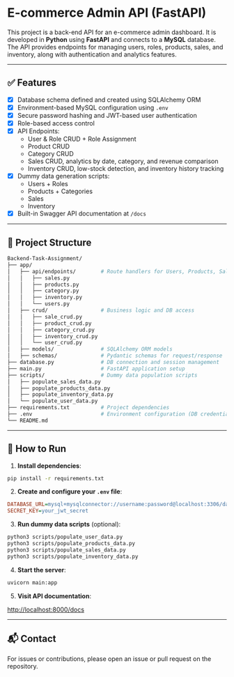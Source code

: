 # E-commerce Admin API (FastAPI)

This project is a back-end API for an e-commerce admin dashboard. It is developed in **Python** using **FastAPI** and connects to a **MySQL** database. The API provides endpoints for managing users, roles, products, sales, and inventory, along with authentication and analytics features.

---

## ✅ Features

- [x] Database schema defined and created using SQLAlchemy ORM
- [x] Environment-based MySQL configuration using `.env`
- [x] Secure password hashing and JWT-based user authentication
- [x] Role-based access control
- [x] API Endpoints:
  - User & Role CRUD + Role Assignment
  - Product CRUD
  - Category CRUD
  - Sales CRUD, analytics by date, category, and revenue comparison
  - Inventory CRUD, low-stock detection, and inventory history tracking
- [x] Dummy data generation scripts:
  - Users + Roles
  - Products + Categories
  - Sales
  - Inventory
- [x] Built-in Swagger API documentation at `/docs`

---

## 📁 Project Structure

```bash
Backend-Task-Assignment/
├── app/
│   ├── api/endpoints/        # Route handlers for Users, Products, Sales, Inventory, etc.
│   │   ├── sales.py
│   │   ├── products.py
│   │   ├── category.py
│   │   ├── inventory.py
│   │   └── users.py
│   ├── crud/                 # Business logic and DB access
│   │   ├── sale_crud.py
│   │   ├── product_crud.py
│   │   ├── category_crud.py
│   │   ├── inventory_crud.py
│   │   └── user_crud.py
│   ├── models/               # SQLAlchemy ORM models
│   ├── schemas/              # Pydantic schemas for request/response
├── database.py               # DB connection and session management
├── main.py                   # FastAPI application setup
├── scripts/                  # Dummy data population scripts
│   ├── populate_sales_data.py
│   ├── populate_products_data.py
│   ├── populate_inventory_data.py
│   └── populate_user_data.py
├── requirements.txt          # Project dependencies
├── .env                      # Environment configuration (DB credentials)
└── README.md
```

---

## 🚀 How to Run

1. **Install dependencies**:

```bash
pip install -r requirements.txt
```

2. **Create and configure your `.env` file**:

```ini
DATABASE_URL=mysql+mysqlconnector://username:password@localhost:3306/database
SECRET_KEY=your_jwt_secret
```

3. **Run dummy data scripts** (optional):

```bash
python3 scripts/populate_user_data.py
python3 scripts/populate_products_data.py
python3 scripts/populate_sales_data.py
python3 scripts/populate_inventory_data.py
```

4. **Start the server**:

```bash
uvicorn main:app
```

5. **Visit API documentation**:

[http://localhost:8000/docs](http://localhost:8000/docs)

---

## 📬 Contact

For issues or contributions, please open an issue or pull request on the repository.

